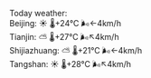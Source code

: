 Today weather:  
Beijing: ☀️   🌡️+24°C 🌬️←4km/h  
Tianjin: ⛅️  🌡️+27°C 🌬️↖4km/h  
Shijiazhuang: ⛅️  🌡️+21°C 🌬️←4km/h  
Tangshan: ☀️   🌡️+28°C 🌬️↖4km/h  
